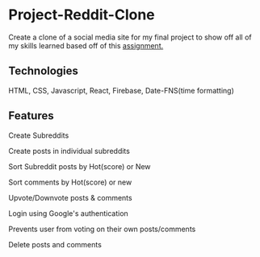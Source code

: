 # Project-Reddit-Clone

Create a clone of a social media site for my final project to show off all of my skills learned based off of this [assignment.](https://www.theodinproject.com/lessons/node-path-javascript-javascript-final-project)

## Technologies

HTML, CSS, Javascript, React, Firebase, Date-FNS(time formatting)

## Features

Create Subreddits

Create posts in individual subreddits

Sort Subreddit posts by Hot(score) or New

Sort comments by Hot(score) or new

Upvote/Downvote posts & comments

Login using Google's authentication

Prevents user from voting on their own posts/comments

Delete posts and comments